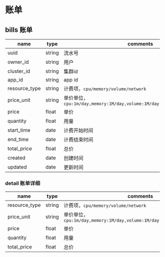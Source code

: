 # 账单

## bills 账单
name                |type   |comments
--------------------|-------|---------------------------------------------------
uuid                |string | 流水号
owner_id            |string | 用户
cluster_id          |string | 集群id
app_id              |string | app id
resource_type       |string | 计费项，`cpu/memory/volume/network`
price_unit          |string | 单价单位，`cpu:1m/day,memory:1M/day,volume:1M/day,network:1000bytes/hour`
price               |float  | 单价
quantity            |float  | 用量
start_time          |date   | 计费开始时间
end_time            |date   | 计费结束时间
total_price         |float  | 总价
created             |date   | 创建时间
updated             |date   | 更新时间

### detail 账单详细
name                |type   |comments
--------------------|-------|---------------------------------------------------
resource_type       |string | 计费项，`cpu/memory/volume/network`
price_unit          |string | 单价单位，`cpu:1m/day,memory:1M/day,volume:1M/day,network:1000bytes/hour`
price               |float  | 单价
quantity            |float  | 用量
total_price         |float  | 总价
